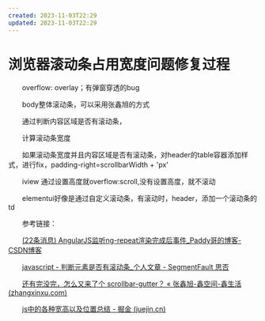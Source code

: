 ```yaml
---
created: 2023-11-03T22:29
updated: 2023-11-03T22:29
---
```

# 浏览器滚动条占用宽度问题修复过程

　　overflow: overlay；有弹窗穿透的bug

　　body整体滚动条，可以采用张鑫旭的方式

　　通过判断内容区域是否有滚动条，

　　计算滚动条宽度

　　如果滚动条宽度并且内容区域是否有滚动条，对header的table容器添加样式，进行fix，padding-right=scrollbarWidth + 'px'

　　iview 通过设置高度就overflow:scroll,没有设置高度，就不滚动

　　elementui好像是通过自定义滚动条，有滚动时，header，添加一个滚动条的td

　　参考链接：

　　[(22条消息) AngularJS监听ng-repeat渲染完成后事件_Paddy哥的博客-CSDN博客](https://blog.csdn.net/weixin_38351566/article/details/83820373)

　　[javascript - 判断元素是否有滚动条_个人文章 - SegmentFault 思否](https://segmentfault.com/a/1190000004011073)

　　[还有完没完，怎么又来了个 scrollbar-gutter？ « 张鑫旭-鑫空间-鑫生活 (zhangxinxu.com)](https://www.zhangxinxu.com/wordpress/2022/01/css-scrollbar-gutter/)

　　[js中的各种宽高以及位置总结 - 掘金 (juejin.cn)](https://juejin.cn/post/6844903557104140301)
